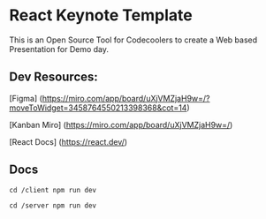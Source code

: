 # React Keynote Template

This is an Open Source Tool for Codecoolers to create a Web based Presentation for Demo day.

## Dev Resources:

[Figma] (https://miro.com/app/board/uXjVMZjaH9w=/?moveToWidget=3458764550213398368&cot=14)

[Kanban Miro] (https://miro.com/app/board/uXjVMZjaH9w=/)

[React Docs] (https://react.dev/)

## Docs

`cd /client
npm run dev`

`cd /server
npm run dev`



